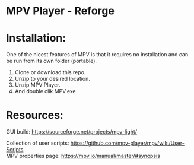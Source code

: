 # MPV Player - Reforge


# Installation:

One of the nicest features of MPV is that it requires no installation and can be run from its own folder (portable).
1. Clone or download this repo.
2. Unzip to your desired location.
3. Unzip MPV Player.
4. And double clik MPV.exe



# Resources:
   GUI build: https://sourceforge.net/projects/mpv-light/ 
   
   Collection of user scripts: https://github.com/mpv-player/mpv/wiki/User-Scripts  
   MPV properties page: https://mpv.io/manual/master/#synopsis

